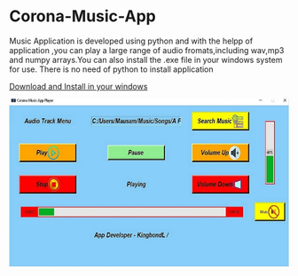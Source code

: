 # Corona-Music-App
 Music Application is developed using python and with the helpp of application ,you can play a large range of audio  fromats,including wav,mp3 and numpy arrays.You can also install the .exe file in your windows system for use. There is no need of python to install application
 
 [Download and Install in your windows](https://github.com/Kingbond470/Corona-Music-App/blob/master/KingbondL%20Music%20Player-0.1-amd64.msi)
 
 
 ![Screenshot](screenshot.jpg)
